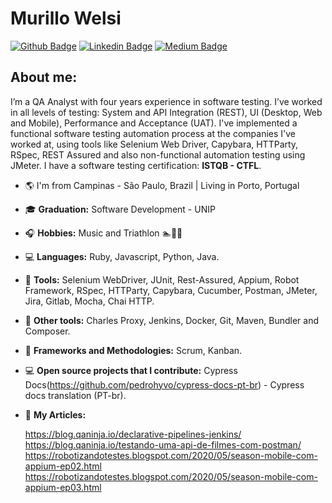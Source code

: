 # Murillo Welsi 
[![Github Badge](https://img.shields.io/badge/-Github-000?style=flat-square&logo=Github&logoColor=white&link=https://github.com/murillowelsi)](https://github.com/murillowelsi)
[![Linkedin Badge](https://img.shields.io/badge/-LinkedIn-blue?style=flat-square&logo=Linkedin&logoColor=white&link=https://www.linkedin.com/in/murillowelsi)](https://www.linkedin.com/in/murillowelsi)
[![Medium Badge](https://img.shields.io/badge/-@murillo.welsi-03a57a?style=flat-square&labelColor=000000&logo=Medium&link=https://medium.com/@murillo.welsi)](https://medium.com/@murillo.welsi)

## About me: 

I’m a QA Analyst with four years experience in software testing. I’ve worked in all levels of testing: System and API Integration (REST), UI (Desktop, Web and Mobile), Performance and Acceptance (UAT). I've implemented a functional software testing automation process at the companies I've worked at, using tools like Selenium Web Driver, Capybara, HTTParty, RSpec, REST Assured and also non-functional automation testing using JMeter. I have a software testing certification: **ISTQB - CTFL**.

- :earth_americas: I'm from Campinas - São Paulo, Brazil | Living in Porto, Portugal
- :mortar_board: **Graduation:** Software Development - UNIP
- :headphones: **Hobbies:** Music and Triathlon :swimmer::bicyclist::runner:
- :computer: **Languages:** Ruby, Javascript, Python, Java.
- :wrench: **Tools:** Selenium WebDriver, JUnit, Rest-Assured, Appium, Robot Framework, RSpec, HTTParty, Capybara, Cucumber, Postman, JMeter, Jira, Gitlab, Mocha, Chai HTTP.
- :hammer: **Other tools:** Charles Proxy, Jenkins, Docker, Git, Maven, Bundler and Composer.
- :bookmark_tabs: **Frameworks and Methodologies:** Scrum, Kanban.
- :computer: **Open source projects that I contribute:** Cypress Docs(https://github.com/pedrohyvo/cypress-docs-pt-br) - Cypress docs translation (PT-br).
- :newspaper: **My Articles:**

  https://blog.qaninja.io/declarative-pipelines-jenkins/ \
  https://blog.qaninja.io/testando-uma-api-de-filmes-com-postman/ \
  https://robotizandotestes.blogspot.com/2020/05/season-mobile-com-appium-ep02.html \
  https://robotizandotestes.blogspot.com/2020/05/season-mobile-com-appium-ep03.html 
